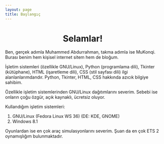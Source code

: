 ```yaml
---
layout: page
title: Başlangıç
---
```

<h1 align="center">Selamlar!</h1>

Ben, gerçek adımla Muhammed Abdurrahman, takma adımla ise MuKonqi. Burası benim hem kişisel internet sitem hem de bloğum.

İşletim sistemleri (özellikle GNU/Linux), Python (programlama dili), Tkinter (kütüphane), HTML (işaretleme dili), CSS (stil sayfası dili) ilgi alanlanlarımdandır. Python, Tkinter, HTML, CSS hakkında azıcık bilgiye sahibim.

Özellikle işletim sistemlerinden GNU/Linux dağıtımlarını severim. Sebebi ise onların çoğu özgür, açık kaynaklı, ücretsiz oluyor.

Kullandığım işletim sistemleri:
1. GNU/Linux (Fedora Linux WS 36) (DE: KDE, GNOME)
2. Windows 8.1

Oyunlardan ise en çok araç simulasyonlarını severim. Şuan da en çok ETS 2 oynamışlığım bulunmaktadır.
